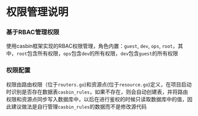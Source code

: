 # 权限管理说明

### 基于RBAC管理权限

使用casbin框架实现的RBAC权限管理，角色内置：`guest`, `dev`, `ops`, `root`，其中，`root`包含所有权限，`ops`包含`dev`的所有权限，`dev`包含`guest`的所有权限

### 权限配置

权限由路由权限（位于`routers.go`)和资源点(位于`resource.go`)定义，在项目启动时识别是否存在数据表`casbin_rules`，如果不存在，则会自动创建表，并将路由权限和资源点同步写入数据库中，以后在进行鉴权的时候只读取数据库中的值，因此建议做法是自行管理`casbin_rules`的数据而不是修改源代码